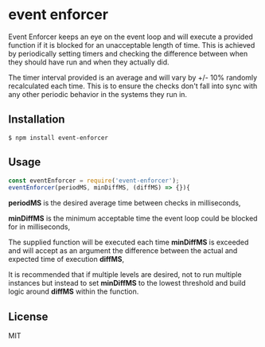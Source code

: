 # event enforcer

Event Enforcer keeps an eye on the event loop and will execute a provided function if it is blocked for an unacceptable length of time.  This is achieved by periodically setting timers and checking the difference between when they should have run and when they actually did.

The timer interval provided is an average and will vary by +/- 10% randomly recalculated each time.  This is to ensure the checks don't fall into sync with any other periodic behavior in the systems they run in.

## Installation

```
$ npm install event-enforcer
```

## Usage
```javascript
const eventEnforcer = require('event-enforcer');
eventEnforcer(periodMS, minDiffMS, (diffMS) => {}){
```
**periodMS** is the desired average time between checks in milliseconds, 

**minDiffMS** is the minimum acceptable time the event loop could be blocked for in milliseconds,

The supplied function will be executed each time **minDiffMS** is exceeded and will accept as an argument the difference between the actual and expected time of execution **diffMS**,

It is recommended that if multiple levels are desired, not to run multiple instances but instead to set **minDiffMS** to the lowest threshold and build logic around **diffMS** within the function.

## License

MIT